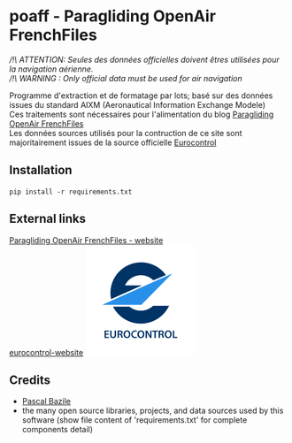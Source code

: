 # poaff - Paragliding OpenAir FrenchFiles

*/!\ ATTENTION: Seules des données officielles doivent êtres utilisées pour la navigation aérienne.*  
*/!\ WARNING  : Only official data must be used for air navigation*  

Programme d'extraction et de formatage par lots; basé sur des données issues du standard AIXM (Aeronautical Information Exchange Modele)  
Ces traitements sont nécessaires pour l'alimentation du blog [Paragliding OpenAir FrenchFiles](http://pascal.bazile.free.fr/paraglidingFolder/divers/GPS/OpenAir-Format/)  
Les données sources utilisés pour la contruction de ce site sont majoritairement issues de la source officielle [Eurocontrol](https://www.eurocontrol.int/) 


## Installation
```
pip install -r requirements.txt
```


## External links
[Paragliding OpenAir FrenchFiles - website](http://pascal.bazile.free.fr/paraglidingFolder/divers/GPS/OpenAir-Format/)  
[eurocontrol-website](https://www.eurocontrol.int/)  ![eurocontrol-website](eurocontrol.svg)  


## Credits
- [Pascal Bazile](https://github.com/BPascal-91/)  
- the many open source libraries, projects, and data sources used by this software (show file content of 'requirements.txt' for complete components detail)  


